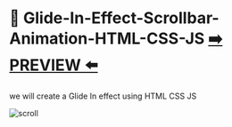 # 🔮 Glide-In-Effect-Scrollbar-Animation-HTML-CSS-JS [:arrow_right: PREVIEW :arrow_left:](https://erik161.github.io/Glide-In-Effect-Scrollbar-Animation-HTML---CSS--JS/)
we will create a Glide In effect using HTML CSS JS

 



![scroll](https://user-images.githubusercontent.com/26189854/158736238-80adf409-22d4-42c4-88bb-e652d29561ea.gif)


